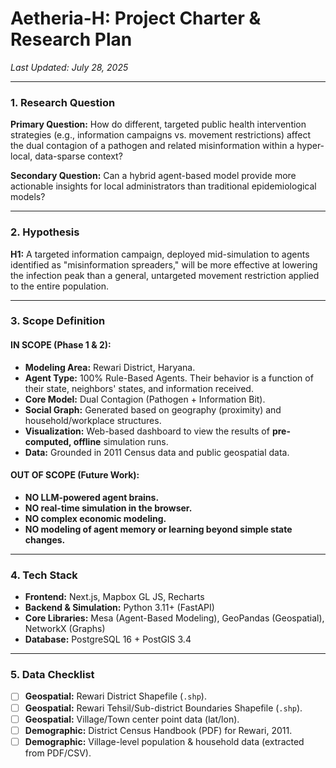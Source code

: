 # Aetheria-H: Project Charter & Research Plan
_Last Updated: July 28, 2025_

---

### 1. Research Question

**Primary Question:** How do different, targeted public health intervention strategies (e.g., information campaigns vs. movement restrictions) affect the dual contagion of a pathogen and related misinformation within a hyper-local, data-sparse context?

**Secondary Question:** Can a hybrid agent-based model provide more actionable insights for local administrators than traditional epidemiological models?

---

### 2. Hypothesis

**H1:** A targeted information campaign, deployed mid-simulation to agents identified as "misinformation spreaders," will be more effective at lowering the infection peak than a general, untargeted movement restriction applied to the entire population.

---

### 3. Scope Definition

#### **IN SCOPE (Phase 1 & 2):**
-   **Modeling Area:** Rewari District, Haryana.
-   **Agent Type:** 100% Rule-Based Agents. Their behavior is a function of their state, neighbors' states, and information received.
-   **Core Model:** Dual Contagion (Pathogen + Information Bit).
-   **Social Graph:** Generated based on geography (proximity) and household/workplace structures.
-   **Visualization:** Web-based dashboard to view the results of **pre-computed, offline** simulation runs.
-   **Data:** Grounded in 2011 Census data and public geospatial data.

#### **OUT OF SCOPE (Future Work):**
-   **NO LLM-powered agent brains.**
-   **NO real-time simulation in the browser.**
-   **NO complex economic modeling.**
-   **NO modeling of agent memory or learning beyond simple state changes.**

---

### 4. Tech Stack

-   **Frontend:** Next.js, Mapbox GL JS, Recharts
-   **Backend & Simulation:** Python 3.11+ (FastAPI)
-   **Core Libraries:** Mesa (Agent-Based Modeling), GeoPandas (Geospatial), NetworkX (Graphs)
-   **Database:** PostgreSQL 16 + PostGIS 3.4

---

### 5. Data Checklist

-   [ ] **Geospatial:** Rewari District Shapefile (`.shp`).
-   [ ] **Geospatial:** Rewari Tehsil/Sub-district Boundaries Shapefile (`.shp`).
-   [ ] **Geospatial:** Village/Town center point data (lat/lon).
-   [ ] **Demographic:** District Census Handbook (PDF) for Rewari, 2011.
-   [ ] **Demographic:** Village-level population & household data (extracted from PDF/CSV).